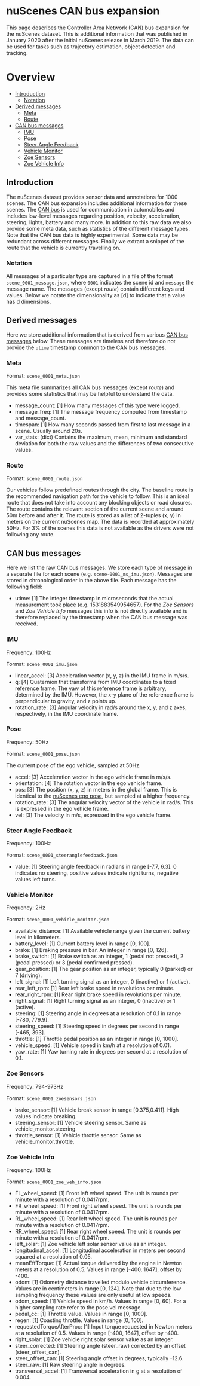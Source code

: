 # nuScenes CAN bus expansion
This page describes the Controller Area Network (CAN) bus expansion for the nuScenes dataset.
This is additional information that was published in January 2020 after the initial nuScenes release in March 2019.
The data can be used for tasks such as trajectory estimation, object detection and tracking.

# Overview
- [Introduction](#introduction)
  - [Notation](#notation)
- [Derived messages](#derived-messages)
  - [Meta](#meta)
  - [Route](#route)
- [CAN bus messages](#can-bus-messages)
  - [IMU](#imu)
  - [Pose](#pose)
  - [Steer Angle Feedback](#steer-angle-feedback)
  - [Vehicle Monitor](#vehicle-monitor)
  - [Zoe Sensors](#zoe-sensors)
  - [Zoe Vehicle Info](#zoe-vehicle-info)

## Introduction
The nuScenes dataset provides sensor data and annotations for 1000 scenes.
The CAN bus expansion includes additional information for these scenes.
The [CAN bus](https://copperhilltech.com/a-brief-introduction-to-controller-area-network/) is used for communication in automobiles and includes low-level messages regarding position, velocity, acceleration, steering, lights, battery and many more.
In addition to this raw data we also provide some meta data, such as statistics of the different message types.
Note that the CAN bus data is highly experimental.
Some data may be redundant across different messages.
Finally we extract a snippet of the route that the vehicle is currently travelling on.

### Notation
All messages of a particular type are captured in a file of the format `scene_0001_message.json`, where `0001` indicates the scene id and `message` the message name.
The messages (except *route*) contain different keys and values.
Below we notate the dimensionality as \[d\] to indicate that a value has d dimensions.
  
## Derived messages
Here we store additional information that is derived from various [CAN bus messages](#can-bus-messages) below.
These messages are timeless and therefore do not provide the `utime` timestamp common to the CAN bus messages.

### Meta
Format: `scene_0001_meta.json`

This meta file summarizes all CAN bus messages (except *route*) and provides some statistics that may be helpful to understand the data.
- message_count: \[1\] How many messages of this type were logged.
- message_freq: \[1\] The message frequency computed from timestamp and message_count.
- timespan: \[1\] How many seconds passed from first to last message in a scene. Usually around 20s.
- var_stats: (dict) Contains the maximum, mean, minimum and standard deviation for both the raw values and the differences of two consecutive values.

### Route
Format: `scene_0001_route.json`

Our vehicles follow predefined routes through the city.
The baseline route is the recommended navigation path for the vehicle to follow.
This is an ideal route that does not take into account any blocking objects or road closures.
The route contains the relevant section of the current scene and around 50m before and after it.
The route is stored as a list of 2-tuples (x, y) in meters on the current nuScenes map.
The data is recorded at approximately 50Hz.
For 3% of the scenes this data is not available as the drivers were not following any route.

## CAN bus messages
Here we list the raw CAN bus messages.
We store each type of message in a separate file for each scene (e.g. `scene-0001_ms_imu.json`).
Messages are stored in chronological order in the above file. 
Each message has the following field:
- utime: \[1\] The integer timestamp in microseconds that the actual measurement took place (e.g. 1531883549954657).
For the *Zoe Sensors* and *Zoe Vehicle Info* messages this info is not directly available and is therefore replaced by the timestamp when the CAN bus message was received.

### IMU 
Frequency: 100Hz

Format: `scene_0001_imu.json`

- linear_accel: \[3\] Acceleration vector (x, y, z) in the IMU frame in m/s/s.
- q: \[4\] Quaternion that transforms from IMU coordinates to a fixed reference frame. The yaw of this reference frame is arbitrary, determined by the IMU. However, the x-y plane of the reference frame is perpendicular to gravity, and z points up. 
- rotation_rate: \[3\] Angular velocity in rad/s around the x, y, and z axes, respectively, in the IMU coordinate frame.

### Pose
Frequency: 50Hz

Format: `scene_0001_pose.json`

The current pose of the ego vehicle, sampled at 50Hz.
- accel: \[3\] Acceleration vector in the ego vehicle frame in m/s/s.
- orientation: \[4\]  The rotation vector in the ego vehicle frame.
- pos: \[3\] The position (x, y, z) in meters in the global frame. This is identical to the [nuScenes ego pose](https://github.com/nutonomy/nuscenes-devkit/blob/master/docs/schema_nuscenes.md#ego_pose), but sampled at a higher frequency.
- rotation_rate: \[3\] The angular velocity vector of the vehicle in rad/s.  This is expressed in the ego vehicle frame.
- vel: \[3\] The velocity in m/s, expressed in the ego vehicle frame.
 
### Steer Angle Feedback
Frequency: 100Hz

Format: `scene_0001_steeranglefeedback.json`

- value: \[1\] Steering angle feedback in radians in range \[-7.7, 6.3\]. 0 indicates no steering, positive values indicate right turns, negative values left turns.

### Vehicle Monitor
Frequency: 2Hz

Format: `scene_0001_vehicle_monitor.json`

- available_distance: \[1\] Available vehicle range given the current battery level in kilometers.
- battery_level: \[1\] Current battery level in range \[0, 100\].
- brake: \[1\] Braking pressure in bar. An integer in range \[0, 126\]. 
- brake_switch: \[1\] Brake switch as an integer, 1 (pedal not pressed), 2 (pedal pressed) or 3 (pedal confirmed pressed).
- gear_position: \[1\] The gear position as an integer, typically 0 (parked) or 7 (driving).
- left_signal: \[1\] Left turning signal as an integer, 0 (inactive) or 1 (active).
- rear_left_rpm: \[1\] Rear left brake speed in revolutions per minute.
- rear_right_rpm: \[1\] Rear right brake speed in revolutions per minute.
- right_signal: \[1\] Right turning signal as an integer, 0 (inactive) or 1 (active).
- steering: \[1\] Steering angle in degrees at a resolution of 0.1 in range \[-780, 779.9\].
- steering_speed: \[1\] Steering speed in degrees per second in range \[-465, 393\].
- throttle: \[1\] Throttle pedal position as an integer in range \[0, 1000\].
- vehicle_speed: \[1\] Vehicle speed in km/h at a resolution of 0.01. 
- yaw_rate: \[1\] Yaw turning rate in degrees per second at a resolution of 0.1.

### Zoe Sensors
Frequency: 794-973Hz

Format: `scene_0001_zoesensors.json`

- brake_sensor: \[1\] Vehicle break sensor in range \[0.375,0.411\]. High values indicate breaking.
- steering_sensor: \[1\] Vehicle steering sensor. Same as vehicle_monitor.steering.
- throttle_sensor: \[1\] Vehicle throttle sensor. Same as vehicle_monitor.throttle.

### Zoe Vehicle Info
Frequency: 100Hz

Format: `scene_0001_zoe_veh_info.json`

- FL_wheel_speed: \[1\] Front left wheel speed. The unit is rounds per minute with a resolution of 0.0417rpm.
- FR_wheel_speed: \[1\] Front right wheel speed. The unit is rounds per minute with a resolution of 0.0417rpm.
- RL_wheel_speed: \[1\] Rear left wheel speed. The unit is rounds per minute with a resolution of 0.0417rpm.
- RR_wheel_speed: \[1\] Rear right wheel speed. The unit is rounds per minute with a resolution of 0.0417rpm.
- left_solar: \[1\] Zoe vehicle left solar sensor value as an integer.
- longitudinal_accel: \[1\] Longitudinal acceleration in meters per second squared at a resolution of 0.05.
- meanEffTorque: \[1\] Actual torque delivered by the engine in Newton meters at a resolution of 0.5. Values in range \[-400, 1647\], offset by -400.
- odom: \[1\] Odometry distance travelled modulo vehicle circumference. Values are in centimeters in range \[0, 124\]. Note that due to the low sampling frequency these values are only useful at low speeds.
- odom_speed: \[1\] Vehicle speed in km/h. Values in range \[0, 60\]. For a higher sampling rate refer to the pose.vel message.
- pedal_cc: \[1\] Throttle value. Values in range \[0, 1000\].
- regen: \[1\] Coasting throttle. Values in range \[0, 100\].
- requestedTorqueAfterProc: \[1\] Input torque requested in Newton meters at a resolution of 0.5. Values in range \[-400, 1647\], offset by -400.
- right_solar: \[1\] Zoe vehicle right solar sensor value as an integer.
- steer_corrected: \[1\] Steering angle (steer_raw) corrected by an offset (steer_offset_can).
- steer_offset_can: \[1\] Steering angle offset in degrees, typically -12.6.
- steer_raw: \[1\] Raw steering angle in degrees.
- transversal_accel: \[1\] Transversal acceleration in g at a resolution of 0.004.